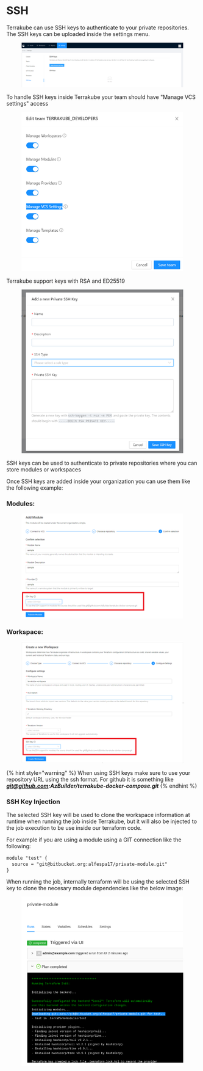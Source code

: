 # SSH

Terrakube can use SSH keys to authenticate to your private repositories. The SSH keys can be uploaded inside the settings menu.

<figure><img src="../../.gitbook/assets/image (1) (1) (1) (1) (2) (1).png" alt=""><figcaption></figcaption></figure>

To handle SSH keys inside Terrakube your team should have "Manage VCS settings" access

<figure><img src="../../.gitbook/assets/image (26).png" alt=""><figcaption></figcaption></figure>

Terrakube support keys with RSA and ED25519

<figure><img src="../../.gitbook/assets/image (4) (1) (1).png" alt=""><figcaption></figcaption></figure>

SSH keys can be used to authenticate to private repositories where you can store modules or workspaces

Once SSH keys are added inside your organization you can use them like the following example:

### Modules:

<figure><img src="../../.gitbook/assets/image (6) (1) (1).png" alt=""><figcaption></figcaption></figure>

### Workspace:

<figure><img src="../../.gitbook/assets/image (14) (1).png" alt=""><figcaption></figcaption></figure>

{% hint style="warning" %}
When using SSH keys make sure to use your repository URL using the ssh format. For github it is something like [_**git@github.com**_](mailto:git@github.com)_**:AzBuilder/terrakube-docker-compose.git**_
{% endhint %}

### SSH Key Injection

The selected SSH key will be used to clone the workspace information at runtime when running the job inside Terrakube, but it will also be injected to the job execution to be use inside our terraform code.&#x20;

For example if you are using a module using a GIT connection like the following:

```
module "test" {
  source = "git@bitbucket.org:alfespa17/private-module.git"
}
```

When running the job, internally terraform will be using the selected SSH key to clone the necesary module dependencies like the below image:

<figure><img src="../../.gitbook/assets/image (2) (1) (1).png" alt=""><figcaption></figcaption></figure>
